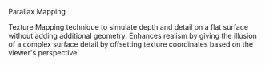 Parallax Mapping

Texture Mapping technique to simulate depth and detail on a flat surface without adding additional geometry.
Enhances realism by giving the illusion of a complex surface detail by offsetting texture coordinates
based on the viewer's perspective.